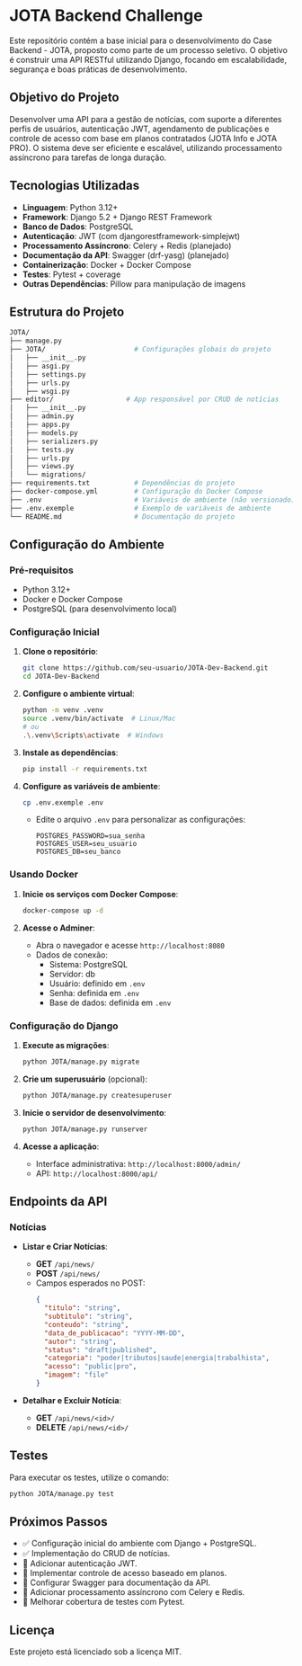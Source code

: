 # JOTA Backend Challenge

Este repositório contém a base inicial para o desenvolvimento do Case Backend - JOTA, proposto como parte de um processo seletivo. O objetivo é construir uma API RESTful utilizando Django, focando em escalabilidade, segurança e boas práticas de desenvolvimento.

## Objetivo do Projeto

Desenvolver uma API para a gestão de notícias, com suporte a diferentes perfis de usuários, autenticação JWT, agendamento de publicações e controle de acesso com base em planos contratados (JOTA Info e JOTA PRO). O sistema deve ser eficiente e escalável, utilizando processamento assíncrono para tarefas de longa duração.

## Tecnologias Utilizadas

- **Linguagem**: Python 3.12+
- **Framework**: Django 5.2 + Django REST Framework
- **Banco de Dados**: PostgreSQL
- **Autenticação**: JWT (com djangorestframework-simplejwt)
- **Processamento Assíncrono**: Celery + Redis (planejado)
- **Documentação da API**: Swagger (drf-yasg) (planejado)
- **Containerização**: Docker + Docker Compose
- **Testes**: Pytest + coverage
- **Outras Dependências**: Pillow para manipulação de imagens

## Estrutura do Projeto

```bash
JOTA/
├── manage.py
├── JOTA/                      # Configurações globais do projeto
│   ├── __init__.py
│   ├── asgi.py
│   ├── settings.py
│   ├── urls.py
│   ├── wsgi.py
├── editor/                  # App responsável por CRUD de notícias 
│   ├── __init__.py
│   ├── admin.py
│   ├── apps.py
│   ├── models.py
│   ├── serializers.py
│   ├── tests.py
│   ├── urls.py
│   ├── views.py
│   └── migrations/
├── requirements.txt           # Dependências do projeto
├── docker-compose.yml         # Configuração do Docker Compose
├── .env                       # Variáveis de ambiente (não versionado)
├── .env.exemple               # Exemplo de variáveis de ambiente
└── README.md                  # Documentação do projeto
```

## Configuração do Ambiente

### Pré-requisitos

- Python 3.12+
- Docker e Docker Compose
- PostgreSQL (para desenvolvimento local)

### Configuração Inicial

1. **Clone o repositório**:
   ```bash
   git clone https://github.com/seu-usuario/JOTA-Dev-Backend.git
   cd JOTA-Dev-Backend
   ```

2. **Configure o ambiente virtual**:
   ```bash
   python -m venv .venv
   source .venv/bin/activate  # Linux/Mac
   # ou
   .\.venv\Scripts\activate  # Windows
   ```

3. **Instale as dependências**:
   ```bash
   pip install -r requirements.txt
   ```

4. **Configure as variáveis de ambiente**:
   ```bash
   cp .env.exemple .env
   ```
   - Edite o arquivo `.env` para personalizar as configurações:
     ```
     POSTGRES_PASSWORD=sua_senha
     POSTGRES_USER=seu_usuario
     POSTGRES_DB=seu_banco
     ```

### Usando Docker

1. **Inicie os serviços com Docker Compose**:
   ```bash
   docker-compose up -d
   ```

2. **Acesse o Adminer**:
   - Abra o navegador e acesse `http://localhost:8080`
   - Dados de conexão:
     - Sistema: PostgreSQL
     - Servidor: db
     - Usuário: definido em `.env`
     - Senha: definida em `.env`
     - Base de dados: definida em `.env`

### Configuração do Django

1. **Execute as migrações**:
   ```bash
   python JOTA/manage.py migrate
   ```

2. **Crie um superusuário** (opcional):
   ```bash
   python JOTA/manage.py createsuperuser
   ```

3. **Inicie o servidor de desenvolvimento**:
   ```bash
   python JOTA/manage.py runserver
   ```

4. **Acesse a aplicação**:
   - Interface administrativa: `http://localhost:8000/admin/`
   - API: `http://localhost:8000/api/`

## Endpoints da API

### Notícias

- **Listar e Criar Notícias**:
  - **GET** `/api/news/`
  - **POST** `/api/news/`
  - Campos esperados no POST:
    ```json
    {
      "titulo": "string",
      "subtitulo": "string",
      "conteudo": "string",
      "data_de_publicacao": "YYYY-MM-DD",
      "autor": "string",
      "status": "draft|published",
      "categoria": "poder|tributos|saude|energia|trabalhista",
      "acesso": "public|pro",
      "imagem": "file"
    }
    ```

- **Detalhar e Excluir Notícia**:
  - **GET** `/api/news/<id>/`
  - **DELETE** `/api/news/<id>/`

## Testes

Para executar os testes, utilize o comando:
```bash
python JOTA/manage.py test
```

## Próximos Passos

- ✅ Configuração inicial do ambiente com Django + PostgreSQL.
- ✅ Implementação do CRUD de notícias.
- 🔲 Adicionar autenticação JWT.
- 🔲 Implementar controle de acesso baseado em planos.
- 🔲 Configurar Swagger para documentação da API.
- 🔲 Adicionar processamento assíncrono com Celery e Redis.
- 🔲 Melhorar cobertura de testes com Pytest.


## Licença

Este projeto está licenciado sob a licença MIT.

